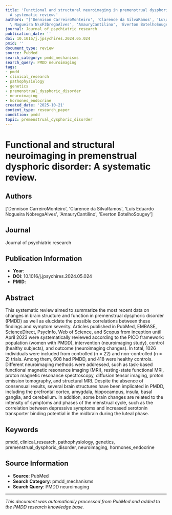```yaml
---
title: 'Functional and structural neuroimaging in premenstrual dysphoric disorder:
  A systematic review.'
authors: "['Dennison CarreiroMonteiro', 'Clarence da SilvaRamos', 'Lu\xEDs Eduardo\
  \ Nogueira N\xF3bregaAlves', 'AmauryCantilino', 'Everton BotelhoSougey']"
journal: Journal of psychiatric research
publication_date: ''
doi: 10.1016/j.jpsychires.2024.05.024
pmid: ''
document_type: review
source: PubMed
search_category: pmdd_mechanisms
search_query: PMDD neuroimaging
tags:
- pmdd
- clinical_research
- pathophysiology
- genetics
- premenstrual_dysphoric_disorder
- neuroimaging
- hormones_endocrine
created_date: '2025-10-21'
content_type: research_paper
condition: pmdd
topic: premenstrual_dysphoric_disorder
---
```


# Functional and structural neuroimaging in premenstrual dysphoric disorder: A systematic review.

## Authors
['Dennison CarreiroMonteiro', 'Clarence da SilvaRamos', 'Luís Eduardo Nogueira NóbregaAlves', 'AmauryCantilino', 'Everton BotelhoSougey']

## Journal
Journal of psychiatric research

## Publication Information
- **Year**: 
- **DOI**: 10.1016/j.jpsychires.2024.05.024
- **PMID**: 

## Abstract
This systematic review aimed to summarize the most recent data on changes in brain structure and function in premenstrual dysphoric disorder (PMDD) as well as elucidate the possible correlations between these findings and symptom severity. Articles published in PubMed, EMBASE, ScienceDirect, PsycInfo, Web of Science, and Scopus from inception until April 2023 were systematically reviewed according to the PICO framework: population (women with PMDD), intervention (neuroimaging study), control (healthy subjects), and outcome (neuroimaging changes). In total, 1026 individuals were included from controlled (n = 22) and non-controlled (n = 2) trials. Among them, 608 had PMDD, and 418 were healthy controls. Different neuroimaging methods were addressed, such as task-based functional magnetic resonance imaging (MRI), resting-state functional MRI, proton magnetic resonance spectroscopy, diffusion tensor imaging, proton emission tomography, and structural MRI. Despite the absence of consensual results, several brain structures have been implicated in PMDD, including the prefrontal cortex, amygdala, hippocampus, insula, basal ganglia, and cerebellum. In addition, some brain changes are related to the intensity of symptoms and phases of the menstrual cycle, such as the correlation between depressive symptoms and increased serotonin transporter binding potential in the midbrain during the luteal phase.

## Keywords
pmdd, clinical_research, pathophysiology, genetics, premenstrual_dysphoric_disorder, neuroimaging, hormones_endocrine

## Source Information
- **Source**: PubMed
- **Search Category**: pmdd_mechanisms
- **Search Query**: PMDD neuroimaging

---
*This document was automatically processed from PubMed and added to the PMDD research knowledge base.*
